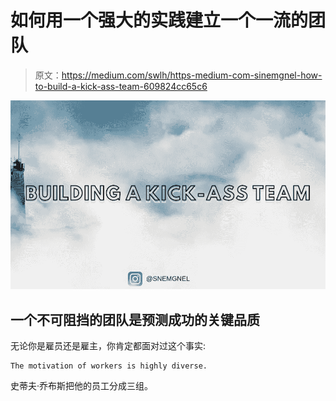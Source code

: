 # 如何用一个强大的实践建立一个一流的团队

> 原文：<https://medium.com/swlh/https-medium-com-sinemgnel-how-to-build-a-kick-ass-team-609824cc65c6>

![](img/0d07e1edf070fa5740ebb22ceae7b470.png)

## 一个不可阻挡的团队是预测成功的关键品质

无论你是雇员还是雇主，你肯定都面对过这个事实:

```
The motivation of workers is highly diverse.
```

史蒂夫·乔布斯把他的员工分成三组。